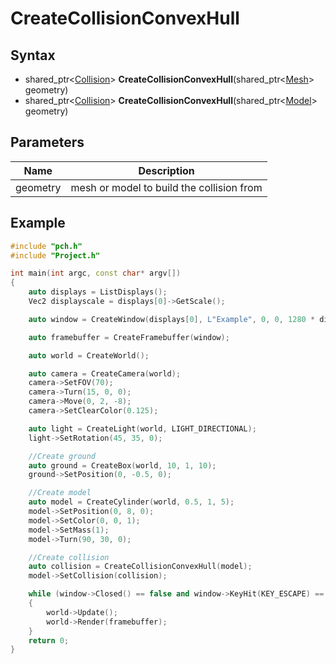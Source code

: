 # CreateCollisionConvexHull #

## Syntax ##
- shared_ptr<[Collision](CPP_Collision.md)\> **CreateCollisionConvexHull**(shared_ptr<[Mesh](CPP_Mesh.md)\> geometry)
- shared_ptr<[Collision](CPP_Collision.md)\> **CreateCollisionConvexHull**(shared_ptr<[Model](CPP_Model.md)\> geometry)

## Parameters ##
|Name|Description|
|-|-|
|geometry|mesh or model to build the collision from|

## Example ##
```c++
#include "pch.h"
#include "Project.h"

int main(int argc, const char* argv[])
{
    auto displays = ListDisplays();
    Vec2 displayscale = displays[0]->GetScale();

    auto window = CreateWindow(displays[0], L"Example", 0, 0, 1280 * displayscale.x, 720 * displayscale.y);

    auto framebuffer = CreateFramebuffer(window);

    auto world = CreateWorld();

    auto camera = CreateCamera(world);
    camera->SetFOV(70);
    camera->Turn(15, 0, 0);
    camera->Move(0, 2, -8);
    camera->SetClearColor(0.125);

    auto light = CreateLight(world, LIGHT_DIRECTIONAL);
    light->SetRotation(45, 35, 0);

    //Create ground
    auto ground = CreateBox(world, 10, 1, 10);
    ground->SetPosition(0, -0.5, 0);

    //Create model
    auto model = CreateCylinder(world, 0.5, 1, 5);
    model->SetPosition(0, 8, 0);
    model->SetColor(0, 0, 1);
    model->SetMass(1);
    model->Turn(90, 30, 0);

    //Create collision
    auto collision = CreateCollisionConvexHull(model);
    model->SetCollision(collision);

    while (window->Closed() == false and window->KeyHit(KEY_ESCAPE) == false)
    {
        world->Update();
        world->Render(framebuffer);
    }
    return 0;
}
```
